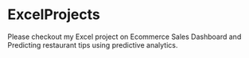 # ExcelProjects
Please checkout my Excel project on Ecommerce Sales Dashboard and Predicting restaurant tips using predictive analytics.
